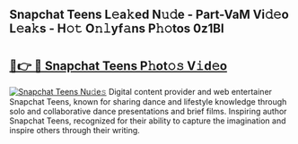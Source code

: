 ## Snapchat Teens L𝚎a𝚔ed N𝚞𝚍e - Part-VaM Vi𝚍𝚎o L𝚎a𝚔s - H𝚘𝚝 O𝚗𝚕yf𝚊ns P𝚑𝚘tos 0z1Bl

# <h2><a href="http://kf6st4b.oniu.top/?m=Snapchat+Teens">🔗👉 🔴 Snapchat Teens P𝚑ot𝚘𝚜 V𝚒d𝚎o</a></h2>

[![Snapchat Teens Nu𝚍e𝚜](https://i.imgur.com/0qMVB7G.gif)](http://kf6st4b.oniu.top/?m=Snapchat+Teens)
Digital content provider and web entertainer Snapchat Teens, known for sharing dance and lifestyle knowledge through solo and collaborative dance presentations and brief films. Inspiring author Snapchat Teens, recognized for their ability to capture the imagination and inspire others through their writing.  
